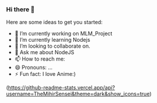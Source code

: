 ### Hi there 👋

Here are some ideas to get you started:

- 🔭 I’m currently working on MLM_Project
- 🌱 I’m currently learning Nodejs
- 👯 I’m looking to collaborate on.
- 💬 Ask me about NodeJS
- 📫 How to reach me:
- 😄 Pronouns: ...
- ⚡ Fun fact: I love Anime:) 




(https://github-readme-stats.vercel.app/api?username=TheMihirSensei&theme=dark&show_icons=true)

